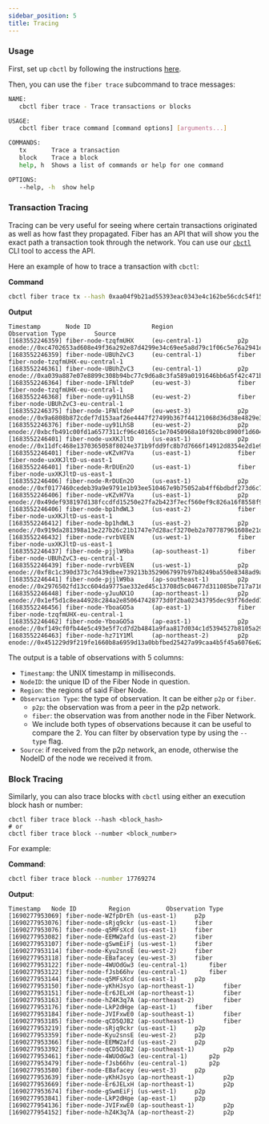 ```yaml
---
sidebar_position: 5
title: Tracing
---
```

### Usage
First, set up `cbctl` by following the instructions [here](https://github.com/chainbound/cbctl#readme).

Then, you can use the `fiber trace` subcommand to trace messages:
```bash
NAME:
   cbctl fiber trace - Trace transactions or blocks

USAGE:
   cbctl fiber trace command [command options] [arguments...]

COMMANDS:
   tx       Trace a transaction
   block    Trace a block
   help, h  Shows a list of commands or help for one command

OPTIONS:
   --help, -h  show help
```

### Transaction Tracing
Tracing can be very useful for seeing where certain transactions originated as well as how fast they propagated. Fiber has
an API that will show you the exact path a transaction took through the network. You can use our [`cbctl`](https://github.com/chainbound/cbctl) CLI tool to access the API.

Here an example of how to trace a transaction with `cbctl`:

**Command**
```bash
cbctl fiber trace tx --hash 0xaa04f9b21ad55393eac0343e4c162be56cdc54f15f7abc59dfecca347635ec9f --show-source
```
**Output**
```
Timestamp       Node ID                 Region                  Observation Type        Source
[1683552246359] fiber-node-tzqfmUHX     (eu-central-1)          p2p                     enode://0xc4702653ad608e49f36a292e87d4299e34c69ee5a8d79c1f06c5e76a2941e682ca25b974e97b5165d3ce164c37098819fe9821a3c01fe8c0adc4cc697d7e0cda@144.76.79.170:30303
[1683552246359] fiber-node-UBUhZvC3     (eu-central-1)          fiber                   fiber-node-tzqfmUHX-eu-central-1
[1683552246361] fiber-node-UBUhZvC3     (eu-central-1)          p2p                     enode://0xa039a887e07e8899c308b94bc77c9d6a8c3fa589a0191646bb6a5f42c471bad9f8ea545d3a8d2f3ff03a9c7edb6c0f056dac2d485064a948bbac50742df5da0b@3.68.227.119:30303
[1683552246364] fiber-node-1FNltdeP     (eu-west-3)             fiber                   fiber-node-tzqfmUHX-eu-central-1
[1683552246368] fiber-node-uy91LhSB     (eu-west-2)             fiber                   fiber-node-UBUhZvC3-eu-central-1
[1683552246375] fiber-node-1FNltdeP     (eu-west-3)             p2p                     enode://0x9a6808b872cdef7d153aaf26e4447f27499b367f44121068d36d38e4829e336df2a32acf9088ba1a07952016abeea92e58368338b73406a178e751c56335b5b5@81.249.172.138:30403
[1683552246376] fiber-node-uy91LhSB     (eu-west-2)             p2p                     enode://0xbcfb491c00fd1a6577311cf96c40165c1e70450968a10f920bc8900f1d6042db0dc6555064333ec153cc147a9d665d410f905383aa1b022d6e4878139e85c858@13.36.234.254:30303
[1683552246401] fiber-node-uxXKJltD     (us-east-1)             p2p                     enode://0x11dfc468e1370365058f8024e371b9fdd9fc8b7d7666f14912d8354e2d1e98c1bcb570028fabe9e3a5755df500fe933b58dc41390e0c42bd5b5efbbd2e9f2af8@138.201.137.117:30303
[1683552246401] fiber-node-vKZvH7Va     (us-east-1)             fiber                   fiber-node-uxXKJltD-us-east-1
[1683552246401] fiber-node-RrDUEn2O     (us-east-1)             fiber                   fiber-node-uxXKJltD-us-east-1
[1683552246406] fiber-node-RrDUEn2O     (us-east-1)             p2p                     enode://0xf0177460cedeb39a9e9791e1b93ee510467e9b75052ab4ff6bdbdf273d6c7a1d6db010a39032974f90798415ca284bc400182eef119dbc1b83da2a103478b171@34.229.169.228:30303
[1683552246406] fiber-node-vKZvH7Va     (us-east-1)             p2p                     enode://0x49def938197d138fccdfd15250e27fa2b423f7ecf560ef9c826a16f8558f9d062b88648e92578ce7e81558ce53832ffd87efe0ae42d191858bbc42f11e70af85@18.234.75.196:30303
[1683552246406] fiber-node-bp1hdWL3     (us-east-2)             fiber                   fiber-node-uxXKJltD-us-east-1
[1683552246412] fiber-node-bp1hdWL3     (us-east-2)             p2p                     enode://0x919da281398a13e227b26c21b1747e7d28acf3270eb2a707787961608e21d0e4206b1806b04029eec0a75933a08ad730359184e6005dc4245b6c2116a1da57d6@44.201.98.188:30303
[1683552246432] fiber-node-rvrbVEEN     (us-west-1)             fiber                   fiber-node-uxXKJltD-us-east-1
[1683552246437] fiber-node-pjjlW9ba     (ap-southeast-1)        fiber                   fiber-node-UBUhZvC3-eu-central-1
[1683552246439] fiber-node-rvrbVEEN     (us-west-1)             p2p                     enode://0xf8c1c390d373c7d439dbee739213b3529067997b97b8249ba550e8348ad9affafa133c784e40e81aaec535bf88beaebf4f2285561ff7d333282b23b4c9ce2d93@185.171.131.117:30303
[1683552246441] fiber-node-pjjlW9ba     (ap-southeast-1)        p2p                     enode://0x2976502fd13cc604da9775ae332ed45c13708d5c04677d311085be717a7162ebd7fdfa5659d48b047f38f106810f3293f7beac9649decb74256e65d336da8dce@18.141.166.63:29888
[1683552246448] fiber-node-yJuuNX1O     (ap-northeast-1)        p2p                     enode://0x1ef5d1c8ea44928c284a2e850647428773d0f2ba02343795dec93f76dedd73949d516e7580666bc1809782ee0acc51e39f8de90520baca31b164840e0cebda99@52.193.254.254:44881
[1683552246456] fiber-node-YboaGO5a     (ap-east-1)             fiber                   fiber-node-tzqfmUHX-eu-central-1
[1683552246462] fiber-node-YboaGO5a     (ap-east-1)             p2p                     enode://0xf149cf0fb44e5c493e5f7cd7d2b4841a9faa817d034c1d5394527b8105a296a1ba7e15823b60469dd304f5e50f535076a311a1f29b422ca4407ac45f22bd2049@78.46.174.84:30303
[1683552246463] fiber-node-hz71Y1Ml     (ap-northeast-2)        p2p                     enode://0x451229d9f219fe1660b8a6959d13a0bbfbed25427a99caa4b5f45a6076e620ad1fa396525be0b643bff974b3762e997864808be9b7b4d9f443b595e290f5273c@3.36.101.198:40216
```
The output is a table of observations with 5 columns:
* `Timestamp`: the UNIX timestamp in milliseconds.
* `NodeID`: the unique ID of the Fiber Node in question.
* `Region`: the regions of said Fiber Node.
* `Observation Type`: the type of observation. It can be either `p2p` or `fiber`.
    * `p2p`: the observation was from a peer in the p2p network.
    * `fiber`: the observation was from another node in the Fiber Network.
    * We include both types of observations because it can be useful to compare the 2. You can filter by observation type by using the `--type` flag.
* `Source`: if received from the p2p network, an enode, otherwise the NodeID of the node we received it from.

### Block Tracing
Similarly, you can also trace blocks with `cbctl` using either an execution block hash or number:
```
cbctl fiber trace block --hash <block_hash>
# or
cbctl fiber trace block --number <block_number>
```

For example:

**Command**:
```bash
cbctl fiber trace block --number 17769274
```

**Output**:
```
Timestamp	Node ID			Region			Observation Type
[1690277953069]	fiber-node-WZfpDrEh	(us-east-1)		p2p
[1690277953076]	fiber-node-sRjq9ckr	(us-east-1)		fiber
[1690277953076]	fiber-node-q5MFsXcd	(us-east-1)		fiber
[1690277953082]	fiber-node-EEMW2afd	(us-east-2)		fiber
[1690277953107]	fiber-node-gSwmEiFj	(us-west-1)		fiber
[1690277953114]	fiber-node-Kyu2snsE	(eu-west-2)		fiber
[1690277953118]	fiber-node-EBafacey	(eu-west-3)		fiber
[1690277953122]	fiber-node-4WUOdGw3	(eu-central-1)		fiber
[1690277953122]	fiber-node-fJsb66hv	(eu-central-1)		fiber
[1690277953144]	fiber-node-q5MFsXcd	(us-east-1)		p2p
[1690277953150]	fiber-node-yKhHJsyo	(ap-northeast-1)		fiber
[1690277953151]	fiber-node-Er6JELxH	(ap-northeast-1)		fiber
[1690277953163]	fiber-node-hZ4K3q7A	(ap-northeast-2)		fiber
[1690277953176]	fiber-node-LkP2dHge	(ap-east-1)		fiber
[1690277953184]	fiber-node-JVIFxwE0	(ap-southeast-1)		fiber
[1690277953185]	fiber-node-qCD5QJB2	(ap-southeast-1)		fiber
[1690277953219]	fiber-node-sRjq9ckr	(us-east-1)		p2p
[1690277953359]	fiber-node-Kyu2snsE	(eu-west-2)		p2p
[1690277953366]	fiber-node-EEMW2afd	(us-east-2)		p2p
[1690277953392]	fiber-node-qCD5QJB2	(ap-southeast-1)		p2p
[1690277953461]	fiber-node-4WUOdGw3	(eu-central-1)		p2p
[1690277953479]	fiber-node-fJsb66hv	(eu-central-1)		p2p
[1690277953580]	fiber-node-EBafacey	(eu-west-3)		p2p
[1690277953639]	fiber-node-yKhHJsyo	(ap-northeast-1)		p2p
[1690277953669]	fiber-node-Er6JELxH	(ap-northeast-1)		p2p
[1690277953674]	fiber-node-gSwmEiFj	(us-west-1)		p2p
[1690277953841]	fiber-node-LkP2dHge	(ap-east-1)		p2p
[1690277954136]	fiber-node-JVIFxwE0	(ap-southeast-1)		p2p
[1690277954152]	fiber-node-hZ4K3q7A	(ap-northeast-2)		p2p
```
